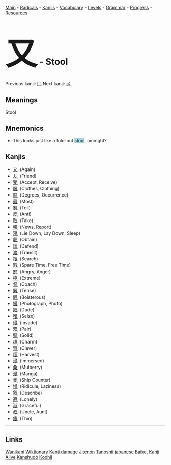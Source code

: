<style> bigfont {font-size: 100px}</style>


[Main](../README.md) -
[Radicals](../radicals.md) -
[Kanjis](../kanjis.md) -
[Vocabulary](../vocabulary.md) -
[Levels](../levels.md) -
[Grammar](../grammar.md) - 
[Progress](../progress.md) -
[Resources](../resources.md)
# <bigfont> 又</bigfont> - Stool 

Previous kanji: [冂](冂.md) Next kanji: [メ](メ.md) 

## Meanings
 Stool
## Mnemonics
 * This looks just like a fold-out <span style="background-color:#ADD8E6"> stool</span>, amiright?


## Kanjis
 * [又](../kanjis/又.md), (Again)
* [友](../kanjis/友.md), (Friend)
* [受](../kanjis/受.md), (Accept, Receive)
* [服](../kanjis/服.md), (Clothes, Clothing)
* [度](../kanjis/度.md), (Degrees, Occurrence)
* [最](../kanjis/最.md), (Most)
* [努](../kanjis/努.md), (Toil)
* [反](../kanjis/反.md), (Anti)
* [取](../kanjis/取.md), (Take)
* [報](../kanjis/報.md), (News, Report)
* [寝](../kanjis/寝.md), (Lie Down, Lay Down, Sleep)
* [収](../kanjis/収.md), (Obtain)
* [護](../kanjis/護.md), (Defend)
* [渡](../kanjis/渡.md), (Transit)
* [捜](../kanjis/捜.md), (Search)
* [暇](../kanjis/暇.md), (Spare Time, Free Time)
* [怒](../kanjis/怒.md), (Angry, Anger)
* [極](../kanjis/極.md), (Extreme)
* [督](../kanjis/督.md), (Coach)
* [緊](../kanjis/緊.md), (Tense)
* [騒](../kanjis/騒.md), (Boisterous)
* [撮](../kanjis/撮.md), (Photograph, Photo)
* [奴](../kanjis/奴.md), (Dude)
* [獲](../kanjis/獲.md), (Seize)
* [侵](../kanjis/侵.md), (Invade)
* [双](../kanjis/双.md), (Pair)
* [堅](../kanjis/堅.md), (Solid)
* [趣](../kanjis/趣.md), (Charm)
* [賢](../kanjis/賢.md), (Clever)
* [穫](../kanjis/穫.md), (Harvest)
* [浸](../kanjis/浸.md), (Immersed)
* [桑](../kanjis/桑.md), (Mulberry)
* [漫](../kanjis/漫.md), (Manga)
* [隻](../kanjis/隻.md), (Ship Counter)
* [慢](../kanjis/慢.md), (Ridicule, Laziness)
* [叙](../kanjis/叙.md), (Describe)
* [寂](../kanjis/寂.md), (Lonely)
* [淑](../kanjis/淑.md), (Graceful)
* [叔](../kanjis/叔.md), (Uncle, Aunt)
* [痩](../kanjis/痩.md), (Thin)



---


## Links 


[Wanikani](https://www.wanikani.com/kanji/又)
[Wiktionary](https://en.wiktionary.org/wiki/又)
[Kanji damage](http://www.kanjidamage.com/kanji/search?utf8=✓&q=又)
[Jitenon](https://jitenon.com/kanji/又)
[Tanoshii japanese](https://www.tanoshiijapanese.com/dictionary/kanji.cfm?k=又)
[Baike](https://baike.baidu.com/item/又),
[Kanji Alive](https://app.kanjialive.com/又)
[Kanshudo](https://www.kanshudo.com/searchmn?q=又)
[Koohii](https://kanji.koohii.com/study/kanji/又)
